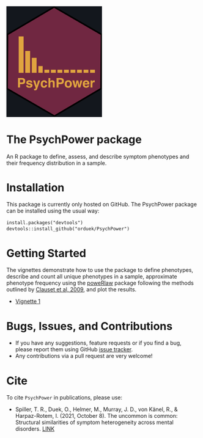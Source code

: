 <img src="man/figures/logo.png" width = 250 />

# The PsychPower package
An R package to define, assess, and describe symptom phenotypes and their frequency distribution in a sample.

# Installation

This package is currently only hosted on GitHub. The PsychPower package can be installed using the usual way:

```{r, eval = FALSE}
install.packages("devtools")
devtools::install_github("orduek/PsychPower")
```

# Getting Started

The vignettes demonstrate how to use the package to define phenotypes, describe and count all unique phenotypes in a sample, approximate phenotype frequency using the [poweRlaw](https://cran.r-project.org/web/packages/poweRlaw/index.html) package following the methods outlined by [Clauset et al, 2009](http://arxiv.org/abs/0706.1062), and plot the results.

* [Vignette 1](LINK)

# Bugs, Issues, and Contributions

* If you have any suggestions, feature requests or if you find a bug, please report them using GitHub [issue tracker](https://github.com/orduek/PsychPower/issues). 
* Any contributions via a pull request are very welcome!

# Cite
To cite `PsychPower` in publications, please use:
 - Spiller, T. R., Duek, O., Helmer, M., Murray, J. D., von Känel, R., & Harpaz-Rotem, I. (2021, October 8). The uncommon is common: Structural similarities of symptom heterogeneity across mental disorders.
 [LINK](https://psyarxiv.com/g4kf8/)
